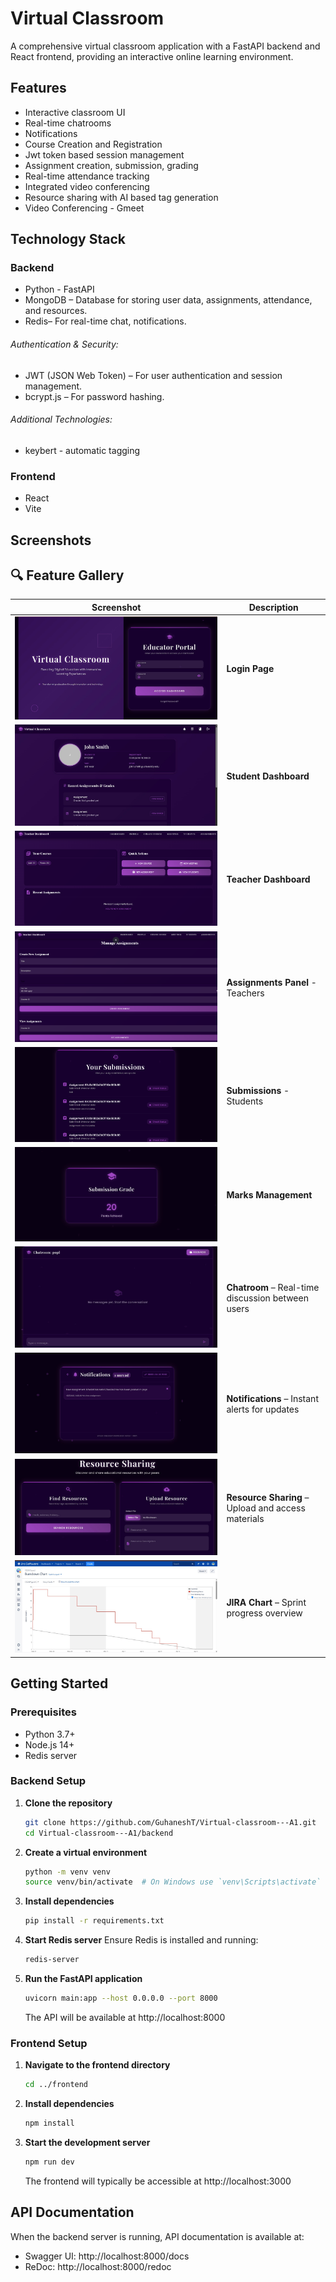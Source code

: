 # Virtual Classroom

A comprehensive virtual classroom application with a FastAPI backend and React frontend, providing an interactive online learning environment.

## Features

- Interactive classroom UI
- Real-time chatrooms
- Notifications
- Course Creation and Registration
- Jwt token based session management
- Assignment creation, submission, grading
- Real-time attendance tracking
- Integrated video conferencing
- Resource sharing with AI based tag generation
- Video Conferencing - Gmeet

## Technology Stack

### Backend
- Python - FastAPI
- MongoDB – Database for storing user data, assignments, attendance, and resources.
- Redis– For real-time chat, notifications.
###### Authentication & Security:
- JWT (JSON Web Token) – For user authentication and session management.
- bcrypt.js – For password hashing.
###### Additional Technologies:
- keybert - automatic tagging

### Frontend
- React
- Vite

## Screenshots

## 🔍 Feature Gallery

| Screenshot | Description |
|-----------|-------------|
| ![](screenshots/login.jpeg) | **Login Page** |
| ![](screenshots/dashboard-stu.jpeg) | **Student Dashboard** |
| ![](screenshots/dashboard-tea.png) | **Teacher Dashboard** |
| ![](screenshots/assignments-tea.png) | **Assignments Panel** - Teachers |
| ![](screenshots/submissions-stu.png) | **Submissions** - Students |
| ![](screenshots/marks.jpeg) | **Marks Management** |
| ![](screenshots/chatroom.jpeg) | **Chatroom** – Real-time discussion between users |
| ![](screenshots/notifications.jpeg) | **Notifications** – Instant alerts for updates |
| ![](screenshots/rsrc-sharin.jpeg) | **Resource Sharing** – Upload and access materials |
| ![](screenshots/JIRA-burndownchart.jpeg) | **JIRA Chart** – Sprint progress overview |


## Getting Started

### Prerequisites

- Python 3.7+
- Node.js 14+
- Redis server

### Backend Setup

1. **Clone the repository**
   ```bash
   git clone https://github.com/GuhaneshT/Virtual-classroom---A1.git
   cd Virtual-classroom---A1/backend
   ```

2. **Create a virtual environment**
   ```bash
   python -m venv venv
   source venv/bin/activate  # On Windows use `venv\Scripts\activate`
   ```

3. **Install dependencies**
   ```bash
   pip install -r requirements.txt
   ```

4. **Start Redis server**
   Ensure Redis is installed and running:
   ```bash
   redis-server
   ```

5. **Run the FastAPI application**
   ```bash
   uvicorn main:app --host 0.0.0.0 --port 8000
   ```
   The API will be available at http://localhost:8000

### Frontend Setup

1. **Navigate to the frontend directory**
   ```bash
   cd ../frontend
   ```

2. **Install dependencies**
   ```bash
   npm install
   ```

3. **Start the development server**
   ```bash
   npm run dev
   ```
   The frontend will typically be accessible at http://localhost:3000

## API Documentation

When the backend server is running, API documentation is available at:
- Swagger UI: http://localhost:8000/docs
- ReDoc: http://localhost:8000/redoc
